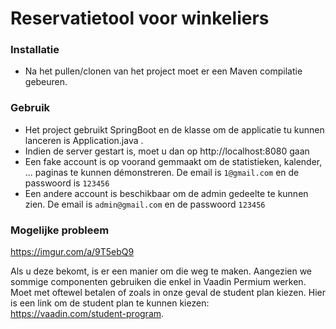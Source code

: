 # Reservatietool voor winkeliers

### Installatie

- Na het pullen/clonen van het project moet er een Maven compilatie gebeuren.

### Gebruik

- Het project gebruikt SpringBoot en de klasse om de applicatie tu kunnen lanceren is Application.java .
- Indien de server gestart is, moet u dan op http://localhost:8080 gaan
- Een fake account is op voorand gemmaakt om de statistieken, kalender, ... paginas te kunnen démonstreren. De email is `1@gmail.com` en de passwoord is `123456`
- Een andere account is beschikbaar om de admin gedeelte te kunnen zien. De email is `admin@gmail.com` en de passwoord `123456`
  
### Mogelijke probleem

https://imgur.com/a/9T5ebQ9

Als u deze bekomt, is er een manier om die weg te maken. Aangezien we sommige componenten gebruiken die enkel in Vaadin Permium werken. Moet met oftewel betalen of zoals in onze geval de student plan kiezen. Hier is een link om de student plan te kunnen kiezen: https://vaadin.com/student-program.
